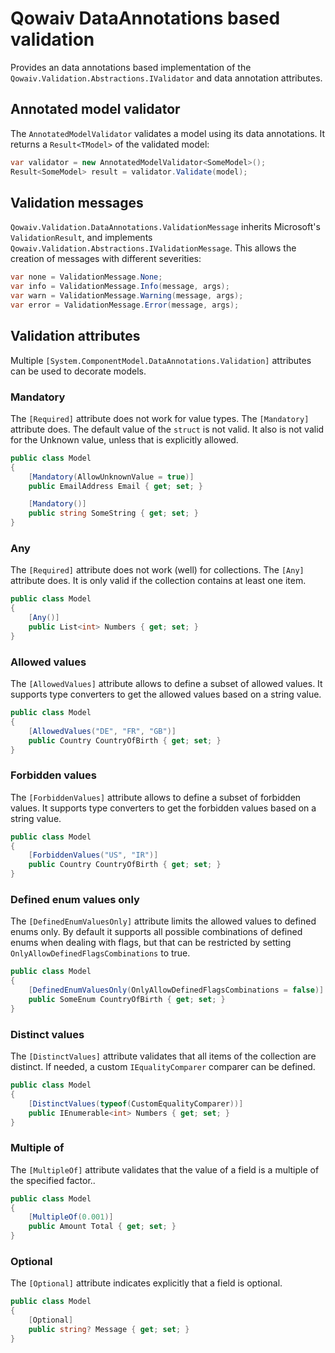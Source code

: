 ﻿# Qowaiv DataAnnotations based validation
Provides an data annotations based implementation of the `Qowaiv.Validation.Abstractions.IValidator`
and data annotation attributes.

## Annotated model validator
The `AnnotatedModelValidator` validates a model using its data annotations.
It returns a `Result<TModel>` of the validated model:

``` C#
var validator = new AnnotatedModelValidator<SomeModel>();
Result<SomeModel> result = validator.Validate(model);
```

## Validation messages
`Qowaiv.Validation.DataAnnotations.ValidationMessage` inherits Microsoft's
`ValidationResult`, and implements `Qowaiv.Validation.Abstractions.IValidationMessage`.
This allows the creation of messages with different severities:

``` C#
var none = ValidationMessage.None;
var info = ValidationMessage.Info(message, args);
var warn = ValidationMessage.Warning(message, args);
var error = ValidationMessage.Error(message, args);
```

## Validation attributes
Multiple `[System.ComponentModel.DataAnnotations.Validation]` attributes can be
used to decorate models.

### Mandatory
The `[Required]` attribute does not work for value types. The `[Mandatory]`
attribute does. The default value of the `struct` is not valid. It also is not
valid for the Unknown value, unless that is explicitly allowed.

``` C#
public class Model
{
    [Mandatory(AllowUnknownValue = true)]
    public EmailAddress Email { get; set; }

    [Mandatory()]
    public string SomeString { get; set; }
}
```

### Any
The `[Required]` attribute does not work (well) for collections. The `[Any]`
attribute does. It is only valid if the collection contains at least one item.

``` C#
public class Model
{
    [Any()]
    public List<int> Numbers { get; set; }
}
```

### Allowed values
The `[AllowedValues]` attribute allows to define a subset of allowed values. It
supports type converters to get the allowed values based on a string value.

``` C#
public class Model
{
    [AllowedValues("DE", "FR", "GB")]
    public Country CountryOfBirth { get; set; }
}
```

### Forbidden values
The `[ForbiddenValues]` attribute allows to define a subset of forbidden values. It
supports type converters to get the forbidden values based on a string value.

``` C#
public class Model
{
    [ForbiddenValues("US", "IR")]
    public Country CountryOfBirth { get; set; }
}
```

### Defined enum values only
The `[DefinedEnumValuesOnly]` attribute limits the allowed values to defined
enums only. By default it supports all possible combinations of defined enums 
when dealing with flags, but that can be restricted by setting 
`OnlyAllowDefinedFlagsCombinations` to true.

``` C#
public class Model
{
    [DefinedEnumValuesOnly(OnlyAllowDefinedFlagsCombinations = false)]
    public SomeEnum CountryOfBirth { get; set; }
}
```

### Distinct values
The `[DistinctValues]` attribute validates that all items of the collection are
distinct. If needed, a custom `IEqualityComparer` comparer can be defined.

``` C#
public class Model
{
    [DistinctValues(typeof(CustomEqualityComparer))]
    public IEnumerable<int> Numbers { get; set; }
}
```

### Multiple of
The `[MultipleOf]` attribute validates that the value of a field is a multiple
of the specified factor..

``` C#
public class Model
{
    [MultipleOf(0.001)]
    public Amount Total { get; set; }
}
```
### Optional 
The `[Optional]` attribute indicates explicitly that a field is optional.

``` C#
public class Model
{
    [Optional]
    public string? Message { get; set; }
}
```
